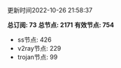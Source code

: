 更新时间2022-10-26 21:58:37

**总订阅: 73**
**总节点: 2171**
**有效节点: 754**
- ss节点: 426
- v2ray节点: 229
- trojan节点: 99

